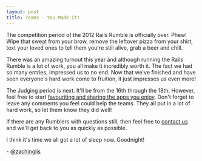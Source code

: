 ```yaml
---
layout: post
title: Teams - You Made It!
---
```


The competition period of the 2012 Rails Rumble is officially over. Phew! Wipe that sweat from your brow, remove the leftover pizza from your shirt, text your loved ones to tell them you're still alive, grab a beer and chill.

There was an amazing turnout this year and although running the Rails Rumble is a lot of work, you all make it incredibly worth it. The fact we had so many entries, impressed us to no end. Now that we've finished and have seen everyone's hard work come to fruition, it just impresses us even more!

The Judging period is next. It'll be from the 16th through the 18th. However, feel free to start [favouriting and sharing the apps you enjoy](http://railsrumble.com/entries/all). Don't forget to leave any comments you feel could help the teams. They all put in a lot of hard work, so let them know they did well!

If there are any Rumblers with questions still, then feel free to [contact us](http://railsrumble.com/contact) and we'll get back to you as quickly as possible.

I think it's time we all got a lot of sleep now. Goodnight!

\- [@zachinglis](https://twitter.com/zachinglis)
